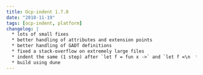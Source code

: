 ```yaml
---
title: Ocp-indent 1.7.0
date: "2018-11-19"
tags: [ocp-indent, platform]
changelog: |
  * lots of small fixes
  * better handling of attributes and extension points
  * better handling of GADT definitions
  * fixed a stack-overflow on extremely large files
  * indent the same (1 step) after `let f = fun x ->` and `let f =\n  fun x ->`
  * build using dune
---
```


